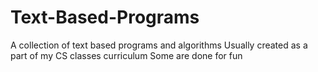 # Text-Based-Programs
A collection of text based programs and algorithms
Usually created as a part of my CS classes curriculum
Some are done for fun
